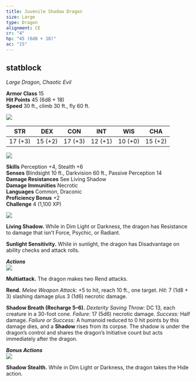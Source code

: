 ```yaml
---
title: Juvenile Shadow Dragon
size: Large
type: Dragon
alignment: CE
cr: "4"
hp: "45 (6d8 + 18)"
ac: "15"
---
```


## statblock
_Large Dragon, Chaotic Evil_

**Armor Class** 15  
**Hit Points** 45 (6d8 + 18)  
**Speed** 30 ft., climb 30 ft., fly 60 ft.

![](https://www.dndbeyond.com/file-attachments/0/579/stat-block-header-bar.svg)

|STR|DEX|CON|INT|WIS|CHA|
|---|---|---|---|---|---|
|17 (+3)|15 (+2)|17 (+3)|12 (+1)|10 (+0)|15 (+2)|

![](https://www.dndbeyond.com/file-attachments/0/579/stat-block-header-bar.svg)

**Skills** Perception +4, Stealth +6  
**Senses** Blindsight 10 ft., Darkvision 60 ft., Passive Perception 14  
**Damage Resistances** See Living Shadow  
**Damage Immunities** Necrotic  
**Languages** Common, Draconic  
**Proficiency Bonus** +2  
**Challenge** 4 (1,100 XP)  

![](https://www.dndbeyond.com/file-attachments/0/579/stat-block-header-bar.svg)

**Living Shadow.** While in Dim Light or Darkness, the dragon has Resistance to damage that isn't Force, Psychic, or Radiant.  

**Sunlight Sensitivity.** While in sunlight, the dragon has Disadvantage on ability checks and attack rolls.  

_**Actions**_  
![](https://www.dndbeyond.com/file-attachments/0/579/stat-block-header-bar.svg)

**Multiattack.** The dragon makes two Rend attacks.  

**Rend.** _Melee Weapon Attack:_ +5 to hit, reach 10 ft., one target. _Hit:_ 7 (1d8 + 3) slashing damage plus 3 (1d6) necrotic damage.  

**Shadow Breath (Recharge 5–6).** _Dexterity Saving Throw:_ DC 13, each creature in a 30-foot cone. _Failure:_ 17 (5d6) necrotic damage. _Success:_ Half damage. _Failure or Success:_ A humanoid reduced to 0 hit points by this damage dies, and a **Shadow** rises from its corpse. The shadow is under the dragon’s control and shares the dragon’s Initiative count but acts immediately after the dragon.  

_**Bonus Actions**_  
![](https://www.dndbeyond.com/file-attachments/0/579/stat-block-header-bar.svg)

**Shadow Stealth.** While in Dim Light or Darkness, the dragon takes the Hide action.
